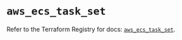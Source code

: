 # `aws_ecs_task_set`

Refer to the Terraform Registry for docs: [`aws_ecs_task_set`](https://registry.terraform.io/providers/hashicorp/aws/6.0.0/docs/resources/ecs_task_set).
